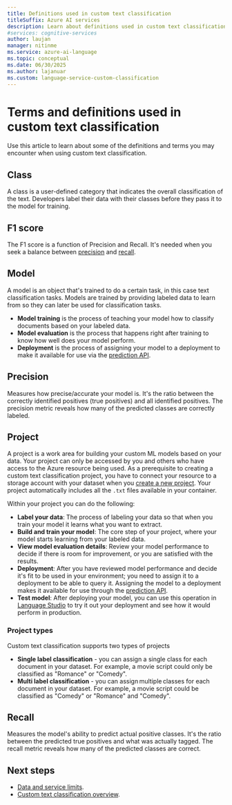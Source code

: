 ```yaml
---
title: Definitions used in custom text classification
titleSuffix: Azure AI services
description: Learn about definitions used in custom text classification.
#services: cognitive-services
author: laujan
manager: nitinme
ms.service: azure-ai-language
ms.topic: conceptual
ms.date: 06/30/2025
ms.author: lajanuar
ms.custom: language-service-custom-classification
---
```


# Terms and definitions used in custom text classification 

Use this article to learn about some of the definitions and terms you may encounter when using custom text classification. 

## Class

A class is a user-defined category that indicates the overall classification of the text. Developers label their data with their classes before they pass it to the model for training.

## F1 score
The F1 score is a function of Precision and Recall. It's needed when you seek a balance between [precision](#precision) and [recall](#recall).

## Model

A model is an object that's trained to do a certain task, in this case text classification tasks. Models are trained by providing labeled data to learn from so they can later be used for classification tasks.

* **Model training** is the process of teaching your model how to classify documents based on your labeled data.
* **Model evaluation** is the process that happens right after training to know how well does your model perform.
* **Deployment** is the process of assigning your model to a deployment to make it available for use via the [prediction API](https://aka.ms/ct-runtime-swagger).

## Precision
Measures how precise/accurate your model is. It's the ratio between the correctly identified positives (true positives) and all identified positives. The precision metric reveals how many of the predicted classes are correctly labeled.

## Project

A project is a work area for building your custom ML models based on your data. Your project can only be accessed by you and others who have access to the Azure resource being used.
As a prerequisite to creating a custom text classification project, you have to connect your resource to a storage account with your dataset when you [create a new project](how-to/create-project.md). Your project automatically includes all the `.txt` files available in your container.

Within your project you can do the following:

* **Label your data**: The process of labeling your data so that when you train your model it learns what you want to extract.
* **Build and train your model**: The core step of your project, where your model starts learning from your labeled data. 
* **View model evaluation details**: Review your model performance to decide if there is room for improvement, or you are satisfied with the results.
* **Deployment**: After you have reviewed model performance and decide it's fit to be used in your environment; you need to assign it to a deployment to be able to query it. Assigning the model to a deployment makes it available for use through the [prediction API](https://aka.ms/ct-runtime-swagger). 
* **Test model**: After deploying your model, you can use this operation in [Language Studio](https://aka.ms/LanguageStudio) to try it out your deployment and see how it would perform in production.

### Project types

Custom text classification supports two types of projects

* **Single label classification** - you can assign a single class for each document in your dataset. For example, a movie script could only be classified as "Romance" or "Comedy". 
* **Multi label classification** - you can assign multiple classes for each document in your dataset. For example, a movie script could be classified as "Comedy" or "Romance" and "Comedy".

## Recall
Measures the model's ability to predict actual positive classes. It's the ratio between the predicted true positives and what was actually tagged. The recall metric reveals how many of the predicted classes are correct.


## Next steps

* [Data and service limits](service-limits.md).
* [Custom text classification overview](../overview.md).
